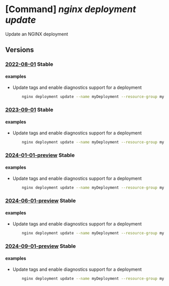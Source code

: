 # [Command] _nginx deployment update_

Update an NGINX deployment

## Versions

### [2022-08-01](/Resources/mgmt-plane/L3N1YnNjcmlwdGlvbnMve30vcmVzb3VyY2Vncm91cHMve30vcHJvdmlkZXJzL25naW54Lm5naW54cGx1cy9uZ2lueGRlcGxveW1lbnRzL3t9/2022-08-01.xml) **Stable**

<!-- mgmt-plane /subscriptions/{}/resourcegroups/{}/providers/nginx.nginxplus/nginxdeployments/{} 2022-08-01 -->

#### examples

- Update tags and enable diagnostics support for a deployment
    ```bash
        nginx deployment update --name myDeployment --resource-group myResourceGroup --location eastus2 --tags tag1="value1" tag2="value2" --enable-diagnostics
    ```

### [2023-09-01](/Resources/mgmt-plane/L3N1YnNjcmlwdGlvbnMve30vcmVzb3VyY2Vncm91cHMve30vcHJvdmlkZXJzL25naW54Lm5naW54cGx1cy9uZ2lueGRlcGxveW1lbnRzL3t9/2023-09-01.xml) **Stable**

<!-- mgmt-plane /subscriptions/{}/resourcegroups/{}/providers/nginx.nginxplus/nginxdeployments/{} 2023-09-01 -->

#### examples

- Update tags and enable diagnostics support for a deployment
    ```bash
        nginx deployment update --name myDeployment --resource-group myResourceGroup --location eastus2 --tags tag1="value1" tag2="value2" --enable-diagnostics
    ```

### [2024-01-01-preview](/Resources/mgmt-plane/L3N1YnNjcmlwdGlvbnMve30vcmVzb3VyY2Vncm91cHMve30vcHJvdmlkZXJzL25naW54Lm5naW54cGx1cy9uZ2lueGRlcGxveW1lbnRzL3t9/2024-01-01-preview.xml) **Stable**

<!-- mgmt-plane /subscriptions/{}/resourcegroups/{}/providers/nginx.nginxplus/nginxdeployments/{} 2024-01-01-preview -->

#### examples

- Update tags and enable diagnostics support for a deployment
    ```bash
        nginx deployment update --name myDeployment --resource-group myResourceGroup --location eastus2 --tags tag1="value1" tag2="value2" --enable-diagnostics
    ```

### [2024-06-01-preview](/Resources/mgmt-plane/L3N1YnNjcmlwdGlvbnMve30vcmVzb3VyY2Vncm91cHMve30vcHJvdmlkZXJzL25naW54Lm5naW54cGx1cy9uZ2lueGRlcGxveW1lbnRzL3t9/2024-06-01-preview.xml) **Stable**

<!-- mgmt-plane /subscriptions/{}/resourcegroups/{}/providers/nginx.nginxplus/nginxdeployments/{} 2024-06-01-preview -->

#### examples

- Update tags and enable diagnostics support for a deployment
    ```bash
        nginx deployment update --name myDeployment --resource-group myResourceGroup --location eastus2 --tags tag1="value1" tag2="value2" --enable-diagnostics
    ```

### [2024-09-01-preview](/Resources/mgmt-plane/L3N1YnNjcmlwdGlvbnMve30vcmVzb3VyY2Vncm91cHMve30vcHJvdmlkZXJzL25naW54Lm5naW54cGx1cy9uZ2lueGRlcGxveW1lbnRzL3t9/2024-09-01-preview.xml) **Stable**

<!-- mgmt-plane /subscriptions/{}/resourcegroups/{}/providers/nginx.nginxplus/nginxdeployments/{} 2024-09-01-preview -->

#### examples

- Update tags and enable diagnostics support for a deployment
    ```bash
        nginx deployment update --name myDeployment --resource-group myResourceGroup --location eastus2 --tags tag1="value1" tag2="value2" --enable-diagnostics
    ```
